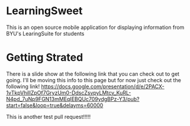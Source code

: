 # LearningSweet
This is an open source mobile application for displaying information from BYU's LearingSuite for students

# Getting Strated
There is a slide show at the following link that you can check out to get going. I'll be moving this info
to this page but for now just check out the following link!
https://docs.google.com/presentation/d/e/2PACX-1vTkpVhiIlZpOf7GryzUm0-DdscZsvpyLMtcv_KuRL-N4pd_7uNp9FGN13mMEqIEBQUc709ydgBPz-Y3/pub?start=false&loop=true&delayms=60000

This is another test pull request!!!!!

